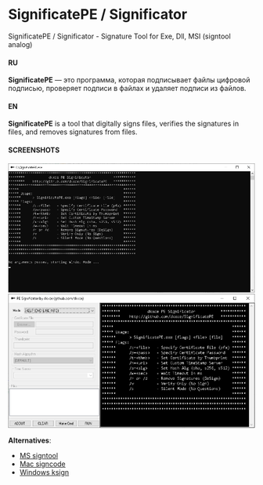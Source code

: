 # SignificatePE / Significator

SignificatePE / Significator - Signature Tool for Exe, Dll, MSI (signtool analog)

#### RU ####
**SignificatePE** — это программа, которая подписывает файлы цифровой подписью, проверяет подписи в файлах и удаляет подписи из файлов.    
#### EN ####
**SignificatePE** is a tool that digitally signs files, verifies the signatures in files, and removes signatures from files.      

#### SCREENSHOTS ####
<img src="console.png"/>      
<img src="window.png"/>

**Alternatives**:    
- [MS signtool](https://learn.microsoft.com/ru-ru/windows/win32/seccrypto/signtool)     
- [Mac signcode](https://github.com/kevinsawicki/signcode)
- [Windows ksign](https://www.ksoftware.net/code-signing-certificates/#ksign)

